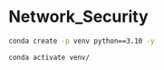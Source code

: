 # Network_Security

```bash
conda create -p venv python==3.10 -y
```

```bash
conda activate venv/
```

